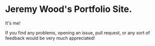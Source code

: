 # Jeremy Wood's Portfolio Site.

It's me!

If you find any problems, opening an issue, pull request, or any sort of feedback would be very much appreciated!
